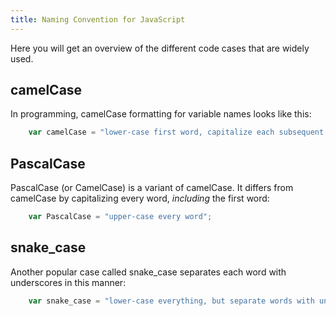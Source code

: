 ```yaml
---
title: Naming Convention for JavaScript
---
```

Here you will get an overview of the different code cases that are widely used.

## camelCase

In programming, camelCase formatting for variable names looks like this:

```js
    var camelCase = "lower-case first word, capitalize each subsequent word";
```

## PascalCase

PascalCase (or CamelCase) is a variant of camelCase. It differs from camelCase by capitalizing every word, *including* the first word:

```js
    var PascalCase = "upper-case every word";
```

## snake_case

Another popular case called snake_case separates each word with underscores in this manner:

```js
    var snake_case = "lower-case everything, but separate words with underscores";
```
